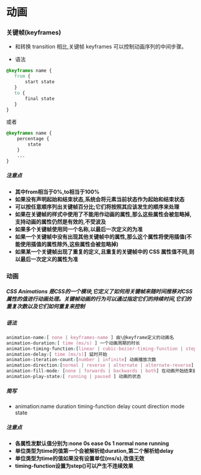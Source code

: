 # 动画

### 关键帧(keyframes)
- 和转换 transition 相比,关键帧 keyframes 可以控制动画序列的中间步骤。

- 语法

```css
@keyframes name {
   from {
       start state
   }
   to {
       final state
   }
}
```
或者
```css
@keyframes name {
    percentage {
        state
    }
    ...
}
```
##### 注意点


- **其中from相当于0%,to相当于100%**
- **如果没有声明起始和结束状态,系统会将元素当前状态作为起始和结束状态**
- **可以按任意顺序列出关键帧百分比;它们将按照其应该发生的顺序来处理**
- **如果在关键帧的样式中使用了不能用作动画的属性,那么这些属性会被忽略掉,支持动画的属性仍然是有效的,不受波及**
- **如果多个关键帧使用同一个名称,以最后一次定义的为准**
- **如果一个关键帧中没有出现其他关键帧中的属性,那么这个属性将使用插值(不能使用插值的属性除外,这些属性会被忽略掉)**
- **如果某一个关键帧出现了重复的定义,且重复的关键帧中的 CSS 属性值不同,则以最后一次定义的属性为准**

### 动画
##### **CSS Animations 是CSS的一个模块,它定义了如何用关键帧来随时间推移对CSS属性的值进行动画处理。关键帧动画的行为可以通过指定它们的持续时间,它们的重复次数以及它们如何重复来控制**

##### 语法
```css
animation-name:[ none | keyframes-name ] 由\@keyframe定义的动画名
animation-duration:[ time (ms/s) ] 一个动画周期的时长
animation-timing-function:[linear | cubic-bezier-timing-function | step-timing-function] 动画的节奏
animation-delay:[ time (ms/s)] 延时开始
animation-iteration-count:[number | infinite] 动画播放次数
animation-direction:[normal | reverse | alternate | alternate-reverse] 是否反向播放
animation-fill-mode: [none | forwards | backwards | both] 在动画开始结束前后如何将样式应用于元素
animation-play-state:[ running | paused ] 动画的状态 
```
##### 简写
- animation:name duration timing-function delay count direction mode state

##### 注意点
- **各属性发默认值分别为:none 0s ease 0s 1 normal none running**
- **单位类型为time的值第一个会被解析给duration,第二个解析给delay**
- **单位类型为time的值如果没有设置单位(ms/s),改值无效**
- **timing-function设置为step()可以产生不连续效果**